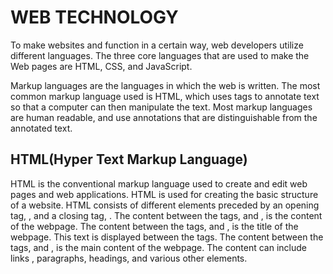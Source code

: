 <html>
<head><h1>WEB TECHNOLOGY</h1></head>
  <body><p1>To make websites and function in a certain way, web developers utilize different languages. The three core languages that are used to make the Web pages are HTML, CSS, and JavaScript.</p>
   <p2>Markup languages are the languages in which the web is written. The most common markup language used is HTML, which uses tags to annotate text so that a computer can then manipulate the text. Most markup languages are human readable, and use annotations that are distinguishable from the annotated text.</p2>
   <h2>HTML(Hyper Text Markup Language)</h2>
    <p1>HTML is the conventional markup language used to create and edit web pages and web applications. HTML is used for creating the basic structure of a website. HTML consists of different elements preceded by an opening tag, <tag>, and a closing tag, </tag>. The content between the tags, <html> and </html>, is the content of the webpage. The content between the tags, <head> and </head>, is the title of the webpage. This text is displayed between the <title> and </title> tags. The content between the tags, <body> and </body>, is the main content of the webpage. The content can include links , paragraphs, headings, and various other elements.</p2>
  </body>
</html>


